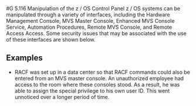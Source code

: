 #G 5.116 Manipulation of the z / OS Control Panel
z / OS systems can be manipulated through a variety of interfaces, including the Hardware Management Console, MVS Master Console, Enhanced MVS Console Service, Automation Procedures, Remote MVS Console, and Remote Access Access. Some security issues that may be associated with the use of these interfaces are shown below.



## Examples 
* RACF was set up in a data center so that RACF commands could also be entered from an MVS master console. An unauthorized employee had access to the room where these consoles stood. As a result, he was able to assign the special privilege to his own user ID. This went unnoticed over a longer period of time.




